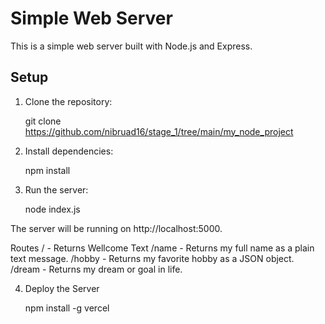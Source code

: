 # Simple Web Server

This is a simple web server built with Node.js and Express.

## Setup

1. Clone the repository:
  
   git clone https://github.com/nibruad16/stage_1/tree/main/my_node_project

2. Install dependencies:

   npm install

3. Run the server:

   node index.js

The server will be running on http://localhost:5000.

Routes
/ - Returns Wellcome Text
/name - Returns my full name as a plain text message.
/hobby - Returns my favorite hobby as a JSON object.
/dream - Returns my dream or goal in life.

4. Deploy the Server

   npm install -g vercel
